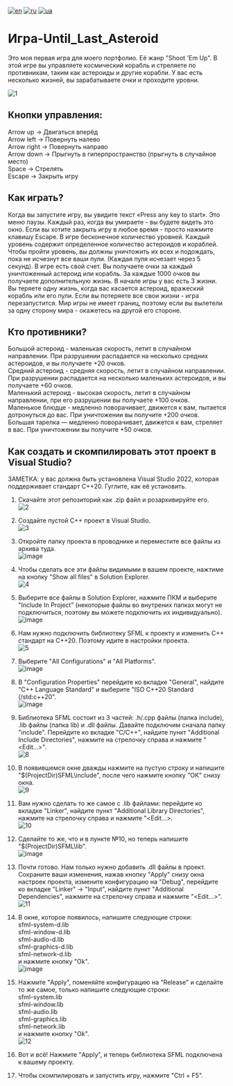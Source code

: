 [![en](https://img.shields.io/badge/Language-English-red.svg)](https://github.com/demianblogan/Game-Until_Last_Asteroid/blob/main/README.md)
[![ru](https://img.shields.io/badge/Language-Russian-blue.svg)](https://github.com/demianblogan/Game-Until_Last_Asteroid/blob/main/README.ru.md)
[![ua](https://img.shields.io/badge/Language-Ukrainian-green.svg)](https://github.com/demianblogan/Game-Until_Last_Asteroid/blob/main/README.ua.md)

# Игра-Until_Last_Asteroid
Это моя первая игра для моего портфолио. Её жанр "Shoot 'Em Up". В этой игре вы управляете космический корабль и стреляете по противникам, таким как астероиды и другие корабли. У вас есть несколько жизней, вы зарабатываете очки и проходите уровни.

![1](https://github.com/demianblogan/Game-Until_Last_Asteroid/assets/105989117/3b0eb5bc-6564-49be-a4cb-a588289da779)

## **Кнопки управления:**<br />
Arrow up    -> Двигаться вперёд<br />
Arrow left  -> Повернуть налево<br />
Arrow right -> Повернуть направо<br />
Arrow down  -> Прыгнуть в гиперпространство (прыгнуть в случайное место)<br />
Space       -> Стрелять<br />
Escape      -> Закрыть игру<br />

## **Как играть?**<br />
Когда вы запустите игру, вы увидите текст «Press any key to start». Это меню паузы. Каждый раз, когда вы умираете - вы будете видеть это окно. Если вы хотите закрыть игру в любое время - просто нажмите клавишу Escape. В игре бесконечное количество уровней. Каждый уровень содержит определенное количество астероидов и кораблей. Чтобы пройти уровень, вы должны уничтожить их всех и подождать, пока не исчезнут все ваши пули. (Каждая пуля исчезает через 5 секунд). В игре есть свой счет. Вы получаете очки за каждый уничтоженный астероид или корабль. За каждые 1000 очков вы получаете дополнительную жизнь. В начале игры у вас есть 3 жизни. Вы теряете одну жизнь, когда вас касается астероид, вражеский корабль или его пули. Если вы потеряете все свои жизни - игра перезапустится. Мир игры не имеет границ, поэтому если вы вылетели за одну сторону мира - окажетесь на другой его стороне.

## **Кто противники?**<br />
Большой астероид - маленькая скорость, летит в случайном направлении. При разрушении распадается на несколько средних астероидов, и вы получаете +20 очков.<br />
Средний астероид - средняя скорость, летит в случайном направлении. При разрушении распадается на несколько маленьких астероидов, и вы получаете +60 очков.<br />
Маленький астероид - высокая скорость, летит в случайном направлении, при его разрушении вы получаете +100 очков.<br />
Маленькое блюдце - медленно поворачивает, движется к вам, пытается дотронуться до вас. При уничтожении вы получите +200 очков.<br />
Большая тарелка — медленно поворачивает, движется к вам, стреляет в вас. При уничтожении вы получите +50 очков.<br />

## **Как создать и скомпилировать этот проект в Visual Studio?**<br />
ЗАМЕТКА: у вас должна быть установлена Visual Studio 2022, которая поддерживает стандарт C++20. Гуглите, как её установить.<br />

1. Скачайте этот репозиторий как .zip файл и розархивируйте его.<br />
![2](https://github.com/demianblogan/Game-Until_Last_Asteroid/assets/105989117/97026464-e1ae-4787-820d-d5aeabf59556)

2. Создайте пустой C++ проект в Visual Studio.<br />
![3](https://github.com/demianblogan/Game-Until_Last_Asteroid/assets/105989117/ba48864e-86ff-421e-8f27-5be65d026eda)

3. Откройте папку проекта в проводнике и переместите все файлы из архива туда.<br />
![image](https://github.com/demianblogan/Game-Until_Last_Asteroid/assets/105989117/a061ec73-8441-4bed-ab4b-b5b9e8afce44)

4. Чтобы сделать все эти файлы видимыми в вашем проекте, нажтиме на кнопку "Show all files" в Solution Explorer.<br />
![4](https://github.com/demianblogan/Game-Until_Last_Asteroid/assets/105989117/21533c25-f96e-4e53-bbb8-40ffdc63f1c3)

5. Выберите все файлы в Solution Explorer, нажмите ПКМ и выберите "Include In Project" (некоторые файлы во внутрених папках могут не подключиться, поэтому вы можете подключить их индивидуально).<br />
![image](https://github.com/demianblogan/Game-Until_Last_Asteroid/assets/105989117/e99f90ad-0c66-4e97-ba13-0b715ba0a52a)

6. Нам нужно подключить библиотеку SFML к проекту и изменить C++ стандарт на C++20. Поэтому идите в настройки проекта.<br />
![5](https://github.com/demianblogan/Game-Until_Last_Asteroid/assets/105989117/bf9e841d-9119-49db-a0cf-107d75c39767)

7. Выберите "All Configurations" и "All Platforms".<br />
![image](https://github.com/demianblogan/Game-Until_Last_Asteroid/assets/105989117/32a7b835-c44a-4807-88ef-f1aff00f1456)

8. В "Configuration Properties" перейдите ко вкладке "General", найдите "C++ Language Standard" и выберите "ISO C++20 Standard (/std:c++20".<br />
![image](https://github.com/demianblogan/Game-Until_Last_Asteroid/assets/105989117/30d7c9f7-aefa-44aa-b352-f6d993872c4e)

9. Библиотека SFML состоит из 3 частей: .h/.cpp файлы (папка include), .lib файлы (папка lib) и .dll файлы. Давайте подключим сначала папку "include". Перейдите ко вкладке "C/C++", найдите пункт "Additional Include Directories", нажмите на стрелочку справа и нажмите "<Edit...>".<br />
![8](https://github.com/demianblogan/Game-Until_Last_Asteroid/assets/105989117/79cb8d11-aabb-40e5-897f-ddbf3fe087c1)

10. В появившемся окне дважды нажмите на пустую строку и напишите "$(ProjectDir)SFML\include", после чего нажмите кнопку "ОК" снизу окна.<br />
![9](https://github.com/demianblogan/Game-Until_Last_Asteroid/assets/105989117/4257e884-5b7f-41da-b223-804560326285)

11. Вам нужно сделать то же самое с .lib файлами: перейдите ко вкладке "Linker", найдите пункт "Additional Library Directories", нажмите на стрелочку справа и нажмите "<Edit...>.<br />
![10](https://github.com/demianblogan/Game-Until_Last_Asteroid/assets/105989117/3ada0b06-2495-444c-ba47-03de46a538f5)

12. Сделайте то же, что и в пункте №10, но теперь напишите "$(ProjectDir)SFML\lib".<br />
![image](https://github.com/demianblogan/Game-Until_Last_Asteroid/assets/105989117/a0488d5d-414c-4050-9a61-9f9ae3860f52)

13. Почти готово. Нам только нужно добавить .dll файлы в проект. Сохраните ваши изменения, нажав кнопку "Apply" снизу окна настроек проекта, измените конфигурацию на "Debug", перейдите ко вкладке "Linker" -> "Input", найдите пункт "Additional Dependencies", нажмите на стрелочку справа и нажмите "<Edit...>".<br />
![11](https://github.com/demianblogan/Game-Until_Last_Asteroid/assets/105989117/d6be1795-e5a9-49c4-b285-0bf18b07ed25)

14. В окне, которое появилось, напишите следующие строки:<br />
sfml-system-d.lib<br />
sfml-window-d.lib<br />
sfml-audio-d.lib<br />
sfml-graphics-d.lib<br />
sfml-network-d.lib<br />
и нажмите кнопку "Ok".<br />
![image](https://github.com/demianblogan/Game-Until_Last_Asteroid/assets/105989117/58e2669e-8805-4624-b2a5-aaf502f12297)

15. Нажмите "Apply", поменяйте конфигурацию на "Release" и сделайте то же самое, только напишите следующие строки:<br />
sfml-system.lib<br />
sfml-window.lib<br />
sfml-audio.lib<br />
sfml-graphics.lib<br />
sfml-network.lib<br />
и нажмите кнопку "Ok".<br />
![12](https://github.com/demianblogan/Game-Until_Last_Asteroid/assets/105989117/3f3f6dd1-6dae-46f0-8f26-6a9c873685c7)

16. Вот и всё! Нажмите "Apply", и теперь библиотека SFML подключена к вашему проекту.

17. Чтобы скомпилировать и запустить игру, нажмите "Ctrl + F5".
